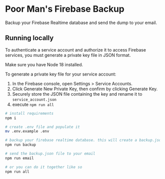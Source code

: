# Poor Man's Firebase Backup

Backup your Firebase Realtime database and send the dump to your email.

## Running locally 

To authenticate a service account and authorize it to access Firebase services, you must generate a private key file in JSON format.

Make sure you have Node 18 installed.

To generate a private key file for your service account:
1. In the Firebase console, open Settings > Service Accounts.
2. Click Generate New Private Key, then confirm by clicking Generate Key.
3. Securely store the JSON file containing the key and rename it to `service_account.json`
4. execute `npm run all`


```bash
# install requirements
npm i

# create .env file and populate it
mv .env.example .env

# backup your firebase realtime database. this will create a backup.json file
npm run backup

# send the backup.json file to your email
npm run email

# or you can do it together like so
npm run all
```
